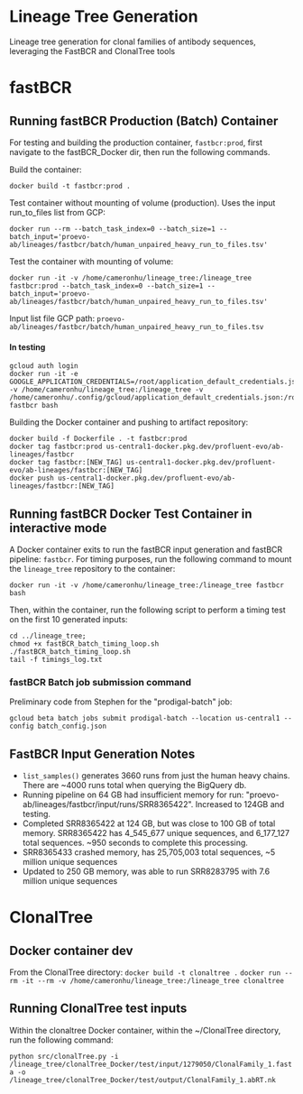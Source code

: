 # Lineage Tree Generation

Lineage tree generation for clonal families of antibody sequences, leveraging the FastBCR and ClonalTree tools

# fastBCR

## Running fastBCR Production (Batch) Container

For testing and building the production container, `fastbcr:prod`, first navigate to the fastBCR_Docker dir, then run the following commands.

Build the container:
```
docker build -t fastbcr:prod .
```

Test container without mounting of volume (production). Uses the input run_to_files list from GCP:
```
docker run --rm --batch_task_index=0 --batch_size=1 --batch_input='proevo-ab/lineages/fastbcr/batch/human_unpaired_heavy_run_to_files.tsv'
```

Test the container with mounting of volume:
```
docker run -it -v /home/cameronhu/lineage_tree:/lineage_tree fastbcr:prod --batch_task_index=0 --batch_size=1 --batch_input='proevo-ab/lineages/fastbcr/batch/human_unpaired_heavy_run_to_files.tsv'
```

Input list file GCP path: `proevo-ab/lineages/fastbcr/batch/human_unpaired_heavy_run_to_files.tsv`


#### In testing 
```
gcloud auth login
docker run -it -e GOOGLE_APPLICATION_CREDENTIALS=/root/application_default_credentials.json -v /home/cameronhu/lineage_tree:/lineage_tree -v /home/cameronhu/.config/gcloud/application_default_credentials.json:/root/application_default_credentials.json fastbcr bash
```

Building the Docker container and pushing to artifact repository:
```
docker build -f Dockerfile . -t fastbcr:prod
docker tag fastbcr:prod us-central1-docker.pkg.dev/profluent-evo/ab-lineages/fastbcr
docker tag fastbcr:[NEW_TAG] us-central1-docker.pkg.dev/profluent-evo/ab-lineages/fastbcr:[NEW_TAG]
docker push us-central1-docker.pkg.dev/profluent-evo/ab-lineages/fastbcr:[NEW_TAG]
```

## Running fastBCR Docker Test Container in interactive mode

A Docker container exits to run the fastBCR input generation and fastBCR pipeline: `fastbcr`. For timing purposes, run the following command to mount the `lineage_tree` repository to the container:

```
docker run -it -v /home/cameronhu/lineage_tree:/lineage_tree fastbcr bash
```

Then, within the container, run the following script to perform a timing test on the first 10 generated inputs:

```
cd ../lineage_tree;
chmod +x fastBCR_batch_timing_loop.sh
./fastBCR_batch_timing_loop.sh
tail -f timings_log.txt
```

### fastBCR Batch job submission command
Preliminary code from Stephen for the "prodigal-batch" job:

```
gcloud beta batch jobs submit prodigal-batch --location us-central1 --config batch_config.json
```

## FastBCR Input Generation Notes

- `list_samples()` generates 3660 runs from just the human heavy chains. There are ~4000 runs total when querying the BigQuery db.
- Running pipeline on 64 GB had insufficient memory for run: "proevo-ab/lineages/fastbcr/input/runs/SRR8365422". Increased to 124GB and testing.
- Completed SRR8365422 at 124 GB, but was close to 100 GB of total memory. SRR8365422 has 4_545_677 unique  sequences, and 6_177_127 total sequences. ~950 seconds to complete this processing.
- SRR8365433 crashed memory, has 25,705,003 total sequences, ~5 million unique sequences
- Updated to 250 GB memory, was able to run SRR8283795 with 7.6 million unique sequences

# ClonalTree

## Docker container dev
From the ClonalTree directory:
```docker build -t clonaltree .```
```docker run --rm -it --rm -v /home/cameronhu/lineage_tree:/lineage_tree clonaltree```

## Running ClonalTree test inputs

Within the clonaltree Docker container, within the ~/ClonalTree directory, run the following command:

```python src/clonalTree.py -i /lineage_tree/clonalTree_Docker/test/input/1279050/ClonalFamily_1.fasta -o /lineage_tree/clonalTree_Docker/test/output/ClonalFamily_1.abRT.nk```
